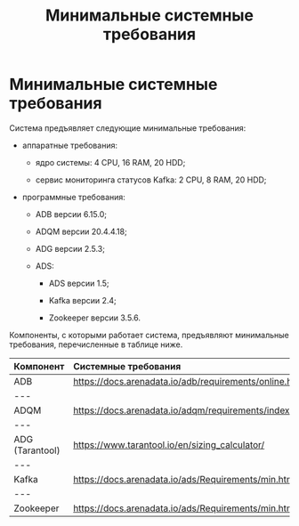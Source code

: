 ﻿---
layout: default
title: Минимальные системные требования
nav_order: 1
parent: Эксплуатация
has_children: false
has_toc: false
---

Минимальные системные требования
================================

Система предъявляет следующие минимальные требования:

*   аппаратные требования:

    *   ядро системы: 4 CPU, 16 RAM, 20 HDD;

    *   сервис мониторинга статусов Kafka: 2 CPU, 8 RAM, 20 HDD;

*   программные требования:

    *   ADB версии 6.15.0;

    *   ADQM версии 20.4.4.18;

    *   ADG версии 2.5.3;

    *   ADS:

        *   ADS версии 1.5;

        *   Kafka версии 2.4;

        *   Zookeeper версии 3.5.6.
    
Компоненты, с которыми работает система, предъявляют минимальные требования, перечисленные 
в таблице ниже.

| **Компонент** | **Системные требования**
|:-|:-
| ADB | <https://docs.arenadata.io/adb/requirements/online.html#id2>
|---
| ADQM | <https://docs.arenadata.io/adqm/requirements/index.html#clickhouse> 
|---
| ADG (Tarantool) | <https://www.tarantool.io/en/sizing_calculator/>
|---
| Kafka | <https://docs.arenadata.io/ads/Requirements/min.html>
|---
| Zookeeper | <https://docs.arenadata.io/ads/Requirements/min.html> 